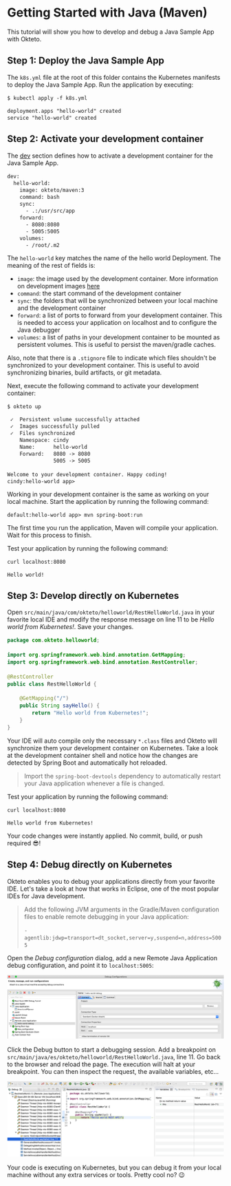 # Getting Started with Java (Maven)

This tutorial will show you how to develop and debug a Java Sample App with Okteto.

## Step 1: Deploy the Java Sample App

The `k8s.yml` file at the root of this folder contains the Kubernetes manifests to deploy the Java Sample App.
Run the application by executing:

```console
$ kubectl apply -f k8s.yml
```

```
deployment.apps "hello-world" created
service "hello-world" created
```

## Step 2: Activate your development container

The [dev](reference/manifest.mdx#dev-object-optional) section defines how to activate a development container for the Java Sample App.

```
dev:
  hello-world:
    image: okteto/maven:3
    command: bash
    sync:
      - .:/usr/src/app
    forward:
      - 8080:8080
      - 5005:5005
    volumes:
      - /root/.m2
```

The `hello-world` key matches the name of the hello world Deployment. The meaning of the rest of fields is:
- `image`: the image used by the development container. More information on development images [here](www.okteto.com/docs/reference/development-environments)
- `command`: the start command of the development container
- `sync`: the folders that will be synchronized between your local machine and the development container
- `forward`: a list of ports to forward from your development container. This is needed to access your application on localhost and to configure the Java debugger
- `volumes`: a list of paths in your development container to be mounted as persistent volumes. This is useful to persist the maven/gradle caches.

Also, note that there is a `.stignore` file to indicate which files shouldn't be synchronized to your development container.
This is useful to avoid synchronizing binaries, build artifacts, or git metadata.

Next, execute the following command to activate your development container:

```console
$ okteto up
```

```console
 ✓  Persistent volume successfully attached
 ✓  Images successfully pulled
 ✓  Files synchronized
    Namespace: cindy
    Name:      hello-world
    Forward:   8080 -> 8080
               5005 -> 5005

Welcome to your development container. Happy coding!
cindy:hello-world app>
```

Working in your development container is the same as working on your local machine.
Start the application by running the following command:

```console
default:hello-world app> mvn spring-boot:run
```

The first time you run the application, Maven will compile your application. Wait for this process to finish.

Test your application by running the following command:

```console
curl localhost:8080
```

```console
Hello world!
```

## Step 3: Develop directly on Kubernetes

Open `src/main/java/com/okteto/helloworld/RestHelloWorld.java` in your favorite local IDE and modify the response message on line 11 to be *Hello world from Kubernetes!*. Save your changes.

```java
package com.okteto.helloworld;

import org.springframework.web.bind.annotation.GetMapping;
import org.springframework.web.bind.annotation.RestController;

@RestController
public class RestHelloWorld {

	@GetMapping("/")
	public String sayHello() {
		return "Hello world from Kubernetes!";
	}
}
```

Your IDE will auto compile only the necessary `*.class` files and Okteto will synchronize them your development container on Kubernetes.
Take a look at the development container shell and notice how the changes are detected by Spring Boot and automatically hot reloaded.

> Import the `spring-boot-devtools` dependency to automatically restart your Java application whenever a file is changed.

Test your application by running the following command:

```console
curl localhost:8080
```

```console
Hello world from Kubernetes!
```

Your code changes were instantly applied. No commit, build, or push required 😎!

## Step 4: Debug directly on Kubernetes

Okteto enables you to debug your applications directly from your favorite IDE. Let's take a look at how that works in Eclipse, one of the most popular IDEs for Java development.

> Add the following JVM arguments in the Gradle/Maven configuration files to enable remote debugging in your Java application:
>
> `-agentlib:jdwp=transport=dt_socket,server=y,suspend=n,address=5005`

Open the _Debug configuration_  dialog, add a new Remote Java Application debug configuration, and point it to `localhost:5005`:

![Java debugger](images/java-debug.png)

Click the Debug button to start a debugging session. Add a breakpoint on `src/main/java/es/okteto/helloworld/RestHelloWorld.java`, line 11. Go back to the browser and reload the page. The execution will halt at your breakpoint. You can then inspect the request, the available variables, etc...

![Java halt](images/java-halt.png)

Your code is executing on Kubernetes, but you can debug it from your local machine without any extra services or tools. Pretty cool no? 😉
